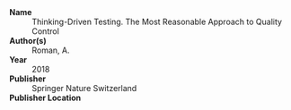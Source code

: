 
<dl>
	<dt><strong>Name</strong></dt>
	<dd>Thinking-Driven Testing.  The Most Reasonable Approach to Quality Control</dd>
	<dt><strong>Author(s)</strong></dt>
	<dd>Roman, A.</dd>
	<dt><strong>Year</strong></dt>
	<dd>2018</dd>
	<dt><strong>Publisher</strong></dt>
	<dd>Springer Nature Switzerland</dd>
	<dt><strong>Publisher Location</strong></dt>
	<dd></dd>
</dl>
